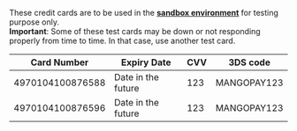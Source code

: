 These credit cards are to be used in the **[sandbox environment](/Swikly-Link-Documentation/Environments)** for testing purpose only.  
**Important**: Some of these test cards may be down or not responding properly from time to time. In that case, use another test card.

| Card Number | Expiry Date | CVV | 3DS code |
| --- | --- | --- | --- |
|4970104100876588 | Date in the future | 123 | MANGOPAY123 |
|4970104100876596 | Date in the future | 123 | MANGOPAY123 |